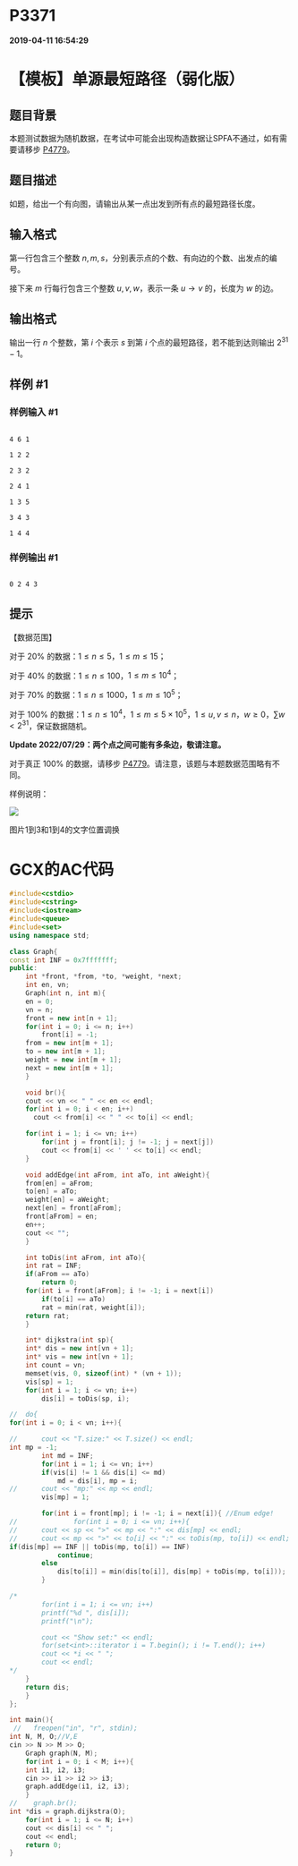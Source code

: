 
# P3371

**2019-04-11 16:54:29**
    
# 【模板】单源最短路径（弱化版）

## 题目背景

本题测试数据为随机数据，在考试中可能会出现构造数据让SPFA不通过，如有需要请移步 [P4779](https://www.luogu.org/problemnew/show/P4779)。

## 题目描述

如题，给出一个有向图，请输出从某一点出发到所有点的最短路径长度。

## 输入格式

第一行包含三个整数 $n,m,s$，分别表示点的个数、有向边的个数、出发点的编号。

接下来 $m$ 行每行包含三个整数 $u,v,w$，表示一条 $u \to v$ 的，长度为 $w$ 的边。

## 输出格式

输出一行 $n$ 个整数，第 $i$ 个表示 $s$ 到第 $i$ 个点的最短路径，若不能到达则输出 $2^{31}-1$。

## 样例 #1

### 样例输入 #1

```
4 6 1
1 2 2
2 3 2
2 4 1
1 3 5
3 4 3
1 4 4
```

### 样例输出 #1

```
0 2 4 3
```

## 提示

【数据范围】    
对于 $20\%$ 的数据：$1\le n \le 5$，$1\le m \le 15$；  
对于 $40\%$ 的数据：$1\le n \le 100$，$1\le m \le 10^4$；   
对于 $70\%$ 的数据：$1\le n \le 1000$，$1\le m \le 10^5$；   
对于 $100\%$ 的数据：$1 \le n \le 10^4$，$1\le m \le 5\times 10^5$，$1\le u,v\le n$，$w\ge 0$，$\sum w< 2^{31}$，保证数据随机。

**Update 2022/07/29：两个点之间可能有多条边，敬请注意。**

对于真正 $100\%$ 的数据，请移步 [P4779](https://www.luogu.org/problemnew/show/P4779)。请注意，该题与本题数据范围略有不同。


样例说明：

![](https://cdn.luogu.com.cn/upload/pic/7641.png)

图片1到3和1到4的文字位置调换

# GCX的AC代码
```cpp
#include<cstdio>
#include<cstring>
#include<iostream>
#include<queue>
#include<set>
using namespace std;

class Graph{
const int INF = 0x7fffffff;
public:
    int *front, *from, *to, *weight, *next;
    int en, vn;
    Graph(int n, int m){
	en = 0;
	vn = n;
	front = new int[n + 1];
	for(int i = 0; i <= n; i++)
	    front[i] = -1;
	from = new int[m + 1];
	to = new int[m + 1];
	weight = new int[m + 1];
	next = new int[m + 1];
    }

    void br(){
	cout << vn << " " << en << endl;
	for(int i = 0; i < en; i++)
	  cout << from[i] << " " << to[i] << endl;

	for(int i = 1; i <= vn; i++)
	    for(int j = front[i]; j != -1; j = next[j])
		cout << from[i] << ' ' << to[i] << endl;
    }

    void addEdge(int aFrom, int aTo, int aWeight){
	from[en] = aFrom;
	to[en] = aTo;
	weight[en] = aWeight;
	next[en] = front[aFrom];
	front[aFrom] = en;
	en++;
	cout << "";
    }

    int toDis(int aFrom, int aTo){
	int rat = INF;
	if(aFrom == aTo)
	    return 0;
	for(int i = front[aFrom]; i != -1; i = next[i])
	    if(to[i] == aTo)
		rat = min(rat, weight[i]);
	return rat;
    }

    int* dijkstra(int sp){
	int* dis = new int[vn + 1];
	int* vis = new int[vn + 1];
	int count = vn;
	memset(vis, 0, sizeof(int) * (vn + 1));
	vis[sp] = 1;
	for(int i = 1; i <= vn; i++)
	    dis[i] = toDis(sp, i);

//	do{
for(int i = 0; i < vn; i++){

//	    cout << "T.size:" << T.size() << endl;
int mp = -1;
	    int md = INF;
	    for(int i = 1; i <= vn; i++)
		if(vis[i] != 1 && dis[i] <= md)
		    md = dis[i], mp = i;
//	    cout << "mp:" << mp << endl;
	    vis[mp] = 1;

	    for(int i = front[mp]; i != -1; i = next[i]){ //Enum edge!
//	       	    for(int i = 0; i <= vn; i++){
//		cout << sp << ">" << mp << ":" << dis[mp] << endl;
//		cout << mp << ">" << to[i] << ":" << toDis(mp, to[i]) << endl;
if(dis[mp] == INF || toDis(mp, to[i]) == INF)
		    continue;
		else
		    dis[to[i]] = min(dis[to[i]], dis[mp] + toDis(mp, to[i]));
	    }

/*
	    for(int i = 1; i <= vn; i++)
		printf("%d ", dis[i]);
	    printf("\n");

	    cout << "Show set:" << endl;
	    for(set<int>::iterator i = T.begin(); i != T.end(); i++)
		cout << *i << " ";
	    cout << endl;
*/
	}
	return dis;
    }
};

int main(){
 //   freopen("in", "r", stdin);
int N, M, O;//V,E
cin >> N >> M >> O;
    Graph graph(N, M);
    for(int i = 0; i < M; i++){
	int i1, i2, i3;
	cin >> i1 >> i2 >> i3;
	graph.addEdge(i1, i2, i3);
    }
//    graph.br();
int *dis = graph.dijkstra(O);
    for(int i = 1; i <= N; i++)
	cout << dis[i] << " ";
    cout << endl;
    return 0;
}

```

